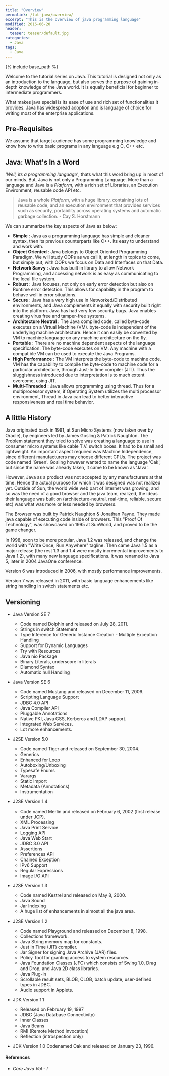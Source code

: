 ```yaml
---
title: "Overview"
permalink: /tut-java/overview/
excerpt: "This is the overview of java programming language"
modified: 2016-06-20
header:
  teaser: teaser/default.jpg
categories:
  - Java
tags:
  - Java
---
```


{% include base_path %}

Welcome to the tutorial series on Java. This tutorial is designed not only as an introduction to the language, but also serves the purpose of gaining in-depth knowledge of the Java world. It is equally beneficial for beginner to intermediate programmers.

What makes java special is its ease of use and rich set of functionalities it provides. Java has widespread adoption and is language of choice for writing most of the enterprise applications.

## Pre-Requisites

We assume that target audience has some programming knowledge and know how to write basic programs in any language e.g C, C++ etc.

## Java: What's In a Word

_'Well, its a programming language'_, thats what this word bring up in most of our minds. But, Java is not only a Programming Language.
More than a language and Java is a *Platform*, with a rich set of Libraries, an Execution Environment, reusable code API etc.

> Java is a whole *Platform*, with a huge library, containing lots of reusable code, and an execution environment that provides services such as security, portability across operating systems and automatic garbage collection. - Cay S. Horstmann

We can summarize the key aspects of Java as below:

+ __Simple__ : Java as a programming language has simple and cleaner syntax, then its previous counterparts like C++. Its easy to understand and work with.
+ __Object Oriented__ : Java belongs to  Object Oriented Programming Paradigm. We will study OOPs as we call it, at length in topics to come, but simply put, with OOPs we focus on Data and Interfaces on that Data.
+ __Network Savvy__ : Java has built in library to allow Network Programming, and accessing network is as easy as communicating to the local file system.
+ __Robust__ : Java focuses, not only on early error detection but also on Runtime error detection. This allows for capability in the program to behave well in error situations.
+ __Secure__ : Java has a very high use in Networked/Distributed environments, and Java complements it equally with security built right into the platform. Java has had very few security bugs. Java enables creating virus free and tamper-free systems.
+ __Architecture Neutral__ : The Java compiled code, called byte-code executes on a Virtual Machine (VM). byte-code is independent of the underlying machine architecture. Hence it can easily be converted by VM to machine language on any machine architecture on the fly.
+ __Portable__ : There are no machine dependent aspects of the language specification. The byte-code executes on VM. Any machine with a compatible VM can be used to execute the Java Programs.
+ __High Performance__ : The VM interprets the byte-code to machine code. VM has the capability to compile the byte-code to machine code for a particular architecture, through Just-In time compiler (JIT). Thus the sluggishness introduced due to interpretation is to much extent overcome, using JIT.
+ __Multi-Threaded__ : Java allows programming using thread. Thus for a multiprocessor system, if Operating System utilizes the multi processor environment, Thread in Java can lead to better interactive responsiveness and real time behavior.

## A little History
Java originated back in 1991, at Sun Micro Systems (now taken over by Oracle), by engineers led by James Gosling & Patrick Naughton. The Problem statement they tried to solve was creating a language to use in consumer micro systems like cable T.V. switch boxes. It had to be small and lightweight. An important aspect required was Machine Independence, since different manufacturers may choose different CPUs.
The project was code named 'Green'. Gosling however wanted to name the language 'Oak', but since the name was already taken, it came to be known as 'Java'.

However, Java as a product was not accepted by any manufacturers at that time. Hence the actual purpose for which it was designed was not realized yet. Outside of Sun, the world wide web part of internet was growing, and so was the need of a good browser and the java team, realized, the ideas their language was built on (architecture-neutral, real-time, reliable, secure etc) was what was more or less needed by browsers.

The Browser was built by Patrick Naughton & Jonathan Payne. They made java capable of executing code inside of browsers.  This "Proof Of Technology", was showcased on 1995 at SunWorld, and proved to be the game changer.

In 1998, soon to be more popular, Java 1.2 was released, and change the world with "Write Once, Run Anywhere" tagline. Then came Java 1.5 as a major release (the rest 1.3 and 1.4 were mostly incremental improvements to Java 1.2), with many new language specifications.
It was renamed to Java 5, later in 2004 JavaOne conference.

Version 6 was introduced in 2006, with mostly performance improvements.

Version 7 was released in 2011, with basic language enhancements like string handling in switch statements etc.

## Versioning

+ Java Version SE 7
  - Code named Dolphin and released on July 28, 2011.
  - Strings in switch Statement
  - Type Inference for Generic Instance Creation - Multiple Exception Handling
  - Support for Dynamic Languages
  - Try with Resources
  - Java nio Package
  - Binary Literals, underscore in literals
  - Diamond Syntax
  - Automatic null Handling

+ Java Version SE 6
  - Code named Mustang and released on December 11, 2006.
  - Scripting Language Support
  - JDBC 4.0 API
  - Java Compiler API
  - Pluggable Annotations
  - Native PKI, Java GSS, Kerberos and LDAP support.
  - Integrated Web Services.
  - Lot more enhancements.

+ J2SE Version 5.0
  - Code named Tiger and released on September 30, 2004.
  - Generics
  - Enhanced for Loop
  - Autoboxing/Unboxing
  - Typesafe Enums
  - Varargs
  - Static Import
  - Metadata (Annotations)
  - Instrumentation

+ J2SE Version 1.4
  - Code named Merlin and released on February 6, 2002 (first release under JCP).
  - XML Processing
  - Java Print Service
  - Logging API
  - Java Web Start
  - JDBC 3.0 API
  - Assertions
  - Preferences API
  - Chained Exception
  - IPv6 Support
  - Regular Expressions  
  - Image I/O API

+ J2SE Version 1.3
  - Code named Kestrel and released on May 8, 2000.
  - Java Sound
  - Jar Indexing
  - A huge list of enhancements in almost all the java area.


+ J2SE Version 1.2
  - Code named Playground and released on December 8, 1998.
  - Collections framework.
  - Java String memory map for constants.
  - Just In Time (JIT) compiler.
  - Jar Signer for signing Java Archive (JAR) files.
  - Policy Tool for granting access to system resources.
  - Java Foundation Classes (JFC) which consists of Swing 1.0, Drag and Drop,
  and Java 2D class libraries.
  - Java Plug-in
  - Scrollable result sets, BLOB, CLOB, batch update, user-defined types in JDBC.
  - Audio support in Applets.

+ JDK Version 1.1
  - Released on February 19, 1997
  - JDBC (Java Database Connectivity)
  - Inner Classes
  - Java Beans
  - RMI (Remote Method Invocation)
  - Reflection (introspection only)


+ JDK Version 1.0
  Codenamed Oak and released on January 23, 1996.

#### References
+ *Core Java Vol - I*
